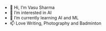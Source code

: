 - 👋 Hi, I’m Vasu Sharma
- 👀 I’m interested in AI
- 🌱 I’m currently learning AI and ML
- 📫 Love Writing, Photography and Badminton

<!---
vasu1839/vasu1839 is a ✨ special ✨ repository because its `README.md` (this file) appears on your GitHub profile.
You can click the Preview link to take a look at your changes.
--->
